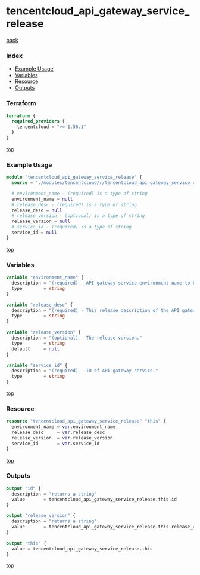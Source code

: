 # tencentcloud_api_gateway_service_release

[back](../tencentcloud.md)

### Index

- [Example Usage](#example-usage)
- [Variables](#variables)
- [Resource](#resource)
- [Outputs](#outputs)

### Terraform

```terraform
terraform {
  required_providers {
    tencentcloud = ">= 1.56.1"
  }
}
```

[top](#index)

### Example Usage

```terraform
module "tencentcloud_api_gateway_service_release" {
  source = "./modules/tencentcloud/r/tencentcloud_api_gateway_service_release"

  # environment_name - (required) is a type of string
  environment_name = null
  # release_desc - (required) is a type of string
  release_desc = null
  # release_version - (optional) is a type of string
  release_version = null
  # service_id - (required) is a type of string
  service_id = null
}
```

[top](#index)

### Variables

```terraform
variable "environment_name" {
  description = "(required) - API gateway service environment name to be released. Valid values: `test`, `prepub`, `release`."
  type        = string
}

variable "release_desc" {
  description = "(required) - This release description of the API gateway service."
  type        = string
}

variable "release_version" {
  description = "(optional) - The release version."
  type        = string
  default     = null
}

variable "service_id" {
  description = "(required) - ID of API gateway service."
  type        = string
}
```

[top](#index)

### Resource

```terraform
resource "tencentcloud_api_gateway_service_release" "this" {
  environment_name = var.environment_name
  release_desc     = var.release_desc
  release_version  = var.release_version
  service_id       = var.service_id
}
```

[top](#index)

### Outputs

```terraform
output "id" {
  description = "returns a string"
  value       = tencentcloud_api_gateway_service_release.this.id
}

output "release_version" {
  description = "returns a string"
  value       = tencentcloud_api_gateway_service_release.this.release_version
}

output "this" {
  value = tencentcloud_api_gateway_service_release.this
}
```

[top](#index)